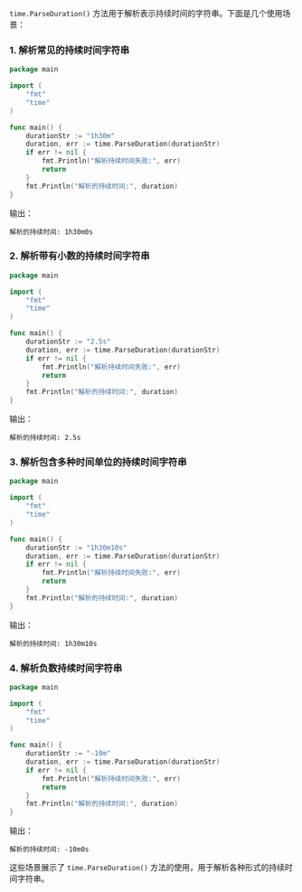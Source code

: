`time.ParseDuration()` 方法用于解析表示持续时间的字符串。下面是几个使用场景：

### 1. 解析常见的持续时间字符串
```go
package main

import (
	"fmt"
	"time"
)

func main() {
	durationStr := "1h30m"
	duration, err := time.ParseDuration(durationStr)
	if err != nil {
		fmt.Println("解析持续时间失败:", err)
		return
	}
	fmt.Println("解析的持续时间:", duration)
}
```
输出：
```
解析的持续时间: 1h30m0s
```

### 2. 解析带有小数的持续时间字符串
```go
package main

import (
	"fmt"
	"time"
)

func main() {
	durationStr := "2.5s"
	duration, err := time.ParseDuration(durationStr)
	if err != nil {
		fmt.Println("解析持续时间失败:", err)
		return
	}
	fmt.Println("解析的持续时间:", duration)
}
```
输出：
```
解析的持续时间: 2.5s
```

### 3. 解析包含多种时间单位的持续时间字符串
```go
package main

import (
	"fmt"
	"time"
)

func main() {
	durationStr := "1h30m10s"
	duration, err := time.ParseDuration(durationStr)
	if err != nil {
		fmt.Println("解析持续时间失败:", err)
		return
	}
	fmt.Println("解析的持续时间:", duration)
}
```
输出：
```
解析的持续时间: 1h30m10s
```

### 4. 解析负数持续时间字符串
```go
package main

import (
	"fmt"
	"time"
)

func main() {
	durationStr := "-10m"
	duration, err := time.ParseDuration(durationStr)
	if err != nil {
		fmt.Println("解析持续时间失败:", err)
		return
	}
	fmt.Println("解析的持续时间:", duration)
}
```
输出：
```
解析的持续时间: -10m0s
```

这些场景展示了 `time.ParseDuration()` 方法的使用，用于解析各种形式的持续时间字符串。